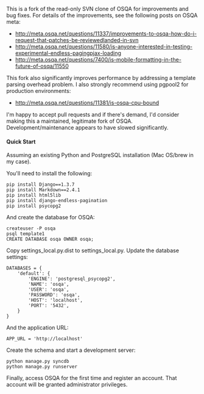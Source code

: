 This is a fork of the read-only SVN clone of OSQA for improvements and bug fixes. For details of the improvements, see the following posts on OSQA meta:

* http://meta.osqa.net/questions/11337/improvements-to-osqa-how-do-i-request-that-patches-be-reviewedlanded-in-svn
* http://meta.osqa.net/questions/11580/is-anyone-interested-in-testing-experimental-endless-pagingpjax-loading
* http://meta.osqa.net/questions/7400/is-mobile-formatting-in-the-future-of-osqa/11550

This fork also significantly improves performance by addressing a template parsing overhead problem. I also strongly recommend using pgpool2 for production environments:

* http://meta.osqa.net/questions/11381/is-osqa-cpu-bound

I'm happy to accept pull requests and if there's demand, I'd consider making this a maintained, legitimate fork of OSQA. Development/maintenance appears to have slowed significantly.

#### Quick Start ####

Assuming an existing Python and PostgreSQL installation (Mac OS/brew in my case).

You'll need to install the following:

    pip install Django==1.3.7
    pip install Markdown==2.4.1
    pip install html5lib
    pip install django-endless-pagination
    pip install psycopg2

And create the database for OSQA:

    createuser -P osqa
    psql template1
    CREATE DATABASE osqa OWNER osqa;

Copy settings_local.py.dist to settings_local.py. Update the database settings:

    DATABASES = {
        'default': {
            'ENGINE': 'postgresql_psycopg2',
            'NAME': 'osqa',
            'USER': 'osqa',
            'PASSWORD': 'osqa',
            'HOST': 'localhost',
            'PORT': '5432',
        }
    }

And the application URL:

    APP_URL = 'http://localhost'

Create the schema and start a development server:

    python manage.py syncdb
    python manage.py runserver

Finally, access OSQA for the first time and register an account. That account will be granted administrator privileges.